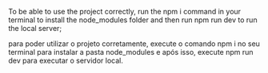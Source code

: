 To be able to use the project correctly, run the npm i command in your terminal to install the node_modules folder and then run npm run dev to run the local server;

para poder utilizar o projeto corretamente, execute o comando npm i no seu terminal para instalar a pasta node_modules e após isso, execute npm run dev para executar o servidor local.